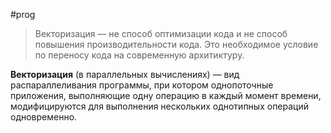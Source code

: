 #prog 

> Векторизация — не способ оптимизации кода и не способ повышения производительности кода. Это необходимое условие по переносу кода на современную архитиктуру.

**Векторизация** (в параллельных вычислениях) — вид распараллеливания программы, при котором однопоточные приложения, выполняющие одну операцию в каждый момент времени, модифицируются для выполнения нескольких однотипных операций одновременно.